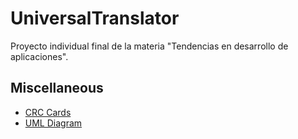 # UniversalTranslator
Proyecto individual final de la materia "Tendencias en desarrollo de aplicaciones".

## Miscellaneous 
- [CRC Cards](https://www.dropbox.com/s/ziuwpm2cyhquio0/CRC%20responsiblity.png?dl=0)
- [UML Diagram](https://www.dropbox.com/s/634thy9jduy5mgd/UML%20Diagram.png?dl=0)

